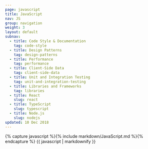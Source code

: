 ```yaml
---
page: javascript
title: JavaScript
nav: JS
group: navigation
weight: 3
layout: default
subnav:
  - title: Code Style & Documentation
    tag: code-style
  - title: Design Patterns
    tag: design-patterns
  - title: Performance
    tag: performance
  - title: Client-Side Data
    tag: client-side-data
  - title: Unit and Integration Testing
    tag: unit-and-integration-testing
  - title: Libraries and Frameworks
    tag: libraries
  - title: React
    slug: react
  - title: TypeScript
    slug: typescript
  - title: Node.js
    slug: nodejs
updated: 10 Dec 2018
---
```


<div class="docs-section">
		{% capture javascript %}{% include markdown/JavaScript.md %}{% endcapture %}
		{{ javascript | markdownify }}
</div>
